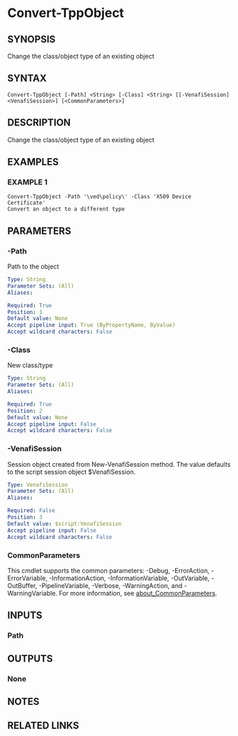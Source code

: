# Convert-TppObject

## SYNOPSIS
Change the class/object type of an existing object

## SYNTAX

```
Convert-TppObject [-Path] <String> [-Class] <String> [[-VenafiSession] <VenafiSession>] [<CommonParameters>]
```

## DESCRIPTION
Change the class/object type of an existing object

## EXAMPLES

### EXAMPLE 1
```
Convert-TppObject -Path '\ved\policy\' -Class 'X509 Device Certificate'
Convert an object to a different type
```

## PARAMETERS

### -Path
Path to the object

```yaml
Type: String
Parameter Sets: (All)
Aliases:

Required: True
Position: 1
Default value: None
Accept pipeline input: True (ByPropertyName, ByValue)
Accept wildcard characters: False
```

### -Class
New class/type

```yaml
Type: String
Parameter Sets: (All)
Aliases:

Required: True
Position: 2
Default value: None
Accept pipeline input: False
Accept wildcard characters: False
```

### -VenafiSession
Session object created from New-VenafiSession method. 
The value defaults to the script session object $VenafiSession.

```yaml
Type: VenafiSession
Parameter Sets: (All)
Aliases:

Required: False
Position: 3
Default value: $script:VenafiSession
Accept pipeline input: False
Accept wildcard characters: False
```

### CommonParameters
This cmdlet supports the common parameters: -Debug, -ErrorAction, -ErrorVariable, -InformationAction, -InformationVariable, -OutVariable, -OutBuffer, -PipelineVariable, -Verbose, -WarningAction, and -WarningVariable. For more information, see [about_CommonParameters](http://go.microsoft.com/fwlink/?LinkID=113216).

## INPUTS

### Path
## OUTPUTS

### None
## NOTES

## RELATED LINKS
